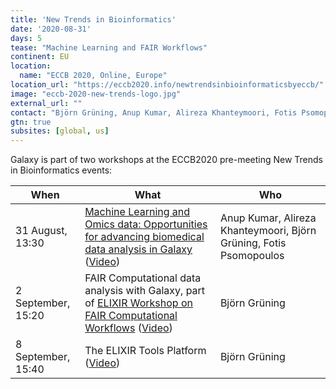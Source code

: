 ```yaml
---
title: 'New Trends in Bioinformatics'
date: '2020-08-31'
days: 5
tease: "Machine Learning and FAIR Workflows"
continent: EU
location:
  name: "ECCB 2020, Online, Europe"
location_url: "https://eccb2020.info/newtrendsinbioinformaticsbyeccb/"
image: "eccb-2020-new-trends-logo.jpg"
external_url: ""
contact: "Björn Grüning, Anup Kumar, Alireza Khanteymoori, Fotis Psomopoulos"
gtn: true
subsites: [global, us]
---
```


Galaxy is part of two workshops at the ECCB2020 pre-meeting New Trends in Bioinformatics events:

| When | What | Who |
| ---- | ---- | ---- |
| 31 August, 13:30 | [Machine Learning and Omics data: Opportunities for advancing biomedical data analysis in Galaxy](https://eccb2020.info/ntbt01-machine-learning-and-omics-data-opportunities-for-advancing-biomedical-data-analysis-in-galaxy/) ([Video](https://www.youtube.com/watch?v=4HpGqg8Qftg)) | Anup Kumar, Alireza Khanteymoori, Björn Grüning, Fotis Psomopoulos |
| 2 September, 15:20 | FAIR Computational data analysis with Galaxy, part of [ELIXIR Workshop on FAIR Computational Workflows](https://eccb2020.info/ntbew01-workshop-on-fair-computational-workflows/) ([Video](https://youtu.be/M7C4o0mDZLw?t=8021)) | Björn Grüning |
| 8 September, 15:40 | The ELIXIR Tools Platform ([Video](https://youtu.be/SpphesPKHiw?t=2311)) | Björn Grüning |
